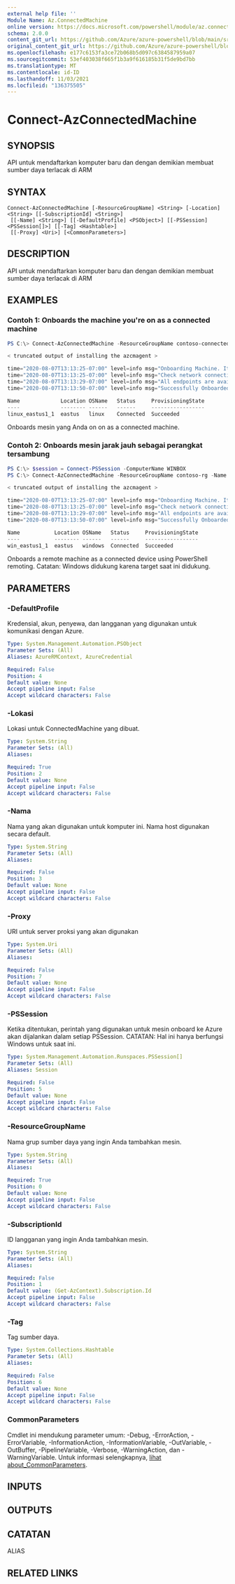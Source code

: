 ```yaml
---
external help file: ''
Module Name: Az.ConnectedMachine
online version: https://docs.microsoft.com/powershell/module/az.connectedmachine/connect-azconnectedmachine
schema: 2.0.0
content_git_url: https://github.com/Azure/azure-powershell/blob/main/src/ConnectedMachine/help/Connect-AzConnectedMachine.md
original_content_git_url: https://github.com/Azure/azure-powershell/blob/main/src/ConnectedMachine/help/Connect-AzConnectedMachine.md
ms.openlocfilehash: e177c6153fa3ce72b068b5d097c6384587959a07
ms.sourcegitcommit: 53ef403038f665f1b3a9f616185b31f5de9bd7bb
ms.translationtype: MT
ms.contentlocale: id-ID
ms.lasthandoff: 11/03/2021
ms.locfileid: "136375505"
---
```

# Connect-AzConnectedMachine

## SYNOPSIS
API untuk mendaftarkan komputer baru dan dengan demikian membuat sumber daya terlacak di ARM

## SYNTAX

```
Connect-AzConnectedMachine [-ResourceGroupName] <String> [-Location] <String> [[-SubscriptionId] <String>]
 [[-Name] <String>] [[-DefaultProfile] <PSObject>] [[-PSSession] <PSSession[]>] [[-Tag] <Hashtable>]
 [[-Proxy] <Uri>] [<CommonParameters>]
```

## DESCRIPTION
API untuk mendaftarkan komputer baru dan dengan demikian membuat sumber daya terlacak di ARM

## EXAMPLES

### Contoh 1: Onboards the machine you're on as a connected machine
```powershell
PS C:\> Connect-AzConnectedMachine -ResourceGroupName contoso-connected-machines -Name linux_eastus1_1 -Location eastus

< truncated output of installing the azcmagent >

time="2020-08-07T13:13:25-07:00" level=info msg="Onboarding Machine. It usually takes a few minutes to complete. Sometimes it may take longer depending on network and server load status."
time="2020-08-07T13:13:25-07:00" level=info msg="Check network connectivity to all endpoints..."
time="2020-08-07T13:13:29-07:00" level=info msg="All endpoints are available... continue onboarding"
time="2020-08-07T13:13:50-07:00" level=info msg="Successfully Onboarded Resource to Azure" VM Id=978ab182-6cf0-4de3-a58b-53c8d0a3235e

Name             Location OSName   Status     ProvisioningState
----             -------- ------   ------     -----------------
linux_eastus1_1  eastus   linux    Connected  Succeeded
```

Onboards mesin yang Anda on on as a connected machine.

### Contoh 2: Onboards mesin jarak jauh sebagai perangkat tersambung
```powershell
PS C:\> $session = Connect-PSSession -ComputerName WINBOX
PS C:\> Connect-AzConnectedMachine -ResourceGroupName contoso-rg -Name win_eastus1_1 -Location eastus -PSSession $session

< truncated output of installing the azcmagent >

time="2020-08-07T13:13:25-07:00" level=info msg="Onboarding Machine. It usually takes a few minutes to complete. Sometimes it may take longer depending on network and server load status."
time="2020-08-07T13:13:25-07:00" level=info msg="Check network connectivity to all endpoints..."
time="2020-08-07T13:13:29-07:00" level=info msg="All endpoints are available... continue onboarding"
time="2020-08-07T13:13:50-07:00" level=info msg="Successfully Onboarded Resource to Azure" VM Id=978ab182-6cf0-4de3-a58b-53c8d0a3236a

Name           Location OSName   Status     ProvisioningState
----           -------- ------   ------     -----------------
win_eastus1_1  eastus   windows  Connected  Succeeded
```

Onboards a remote machine as a connected device using PowerShell remoting.
Catatan: Windows didukung karena target saat ini didukung.

## PARAMETERS

### -DefaultProfile
Kredensial, akun, penyewa, dan langganan yang digunakan untuk komunikasi dengan Azure.

```yaml
Type: System.Management.Automation.PSObject
Parameter Sets: (All)
Aliases: AzureRMContext, AzureCredential

Required: False
Position: 4
Default value: None
Accept pipeline input: False
Accept wildcard characters: False
```

### -Lokasi
Lokasi untuk ConnectedMachine yang dibuat.

```yaml
Type: System.String
Parameter Sets: (All)
Aliases:

Required: True
Position: 2
Default value: None
Accept pipeline input: False
Accept wildcard characters: False
```

### -Nama
Nama yang akan digunakan untuk komputer ini.
Nama host digunakan secara default.

```yaml
Type: System.String
Parameter Sets: (All)
Aliases:

Required: False
Position: 3
Default value: None
Accept pipeline input: False
Accept wildcard characters: False
```

### -Proxy
URI untuk server proksi yang akan digunakan

```yaml
Type: System.Uri
Parameter Sets: (All)
Aliases:

Required: False
Position: 7
Default value: None
Accept pipeline input: False
Accept wildcard characters: False
```

### -PSSession
Ketika ditentukan, perintah yang digunakan untuk mesin onboard ke Azure akan dijalankan dalam setiap PSSession.
CATATAN: Hal ini hanya berfungsi Windows untuk saat ini.

```yaml
Type: System.Management.Automation.Runspaces.PSSession[]
Parameter Sets: (All)
Aliases: Session

Required: False
Position: 5
Default value: None
Accept pipeline input: False
Accept wildcard characters: False
```

### -ResourceGroupName
Nama grup sumber daya yang ingin Anda tambahkan mesin.

```yaml
Type: System.String
Parameter Sets: (All)
Aliases:

Required: True
Position: 0
Default value: None
Accept pipeline input: False
Accept wildcard characters: False
```

### -SubscriptionId
ID langganan yang ingin Anda tambahkan mesin.

```yaml
Type: System.String
Parameter Sets: (All)
Aliases:

Required: False
Position: 1
Default value: (Get-AzContext).Subscription.Id
Accept pipeline input: False
Accept wildcard characters: False
```

### -Tag
Tag sumber daya.

```yaml
Type: System.Collections.Hashtable
Parameter Sets: (All)
Aliases:

Required: False
Position: 6
Default value: None
Accept pipeline input: False
Accept wildcard characters: False
```

### CommonParameters
Cmdlet ini mendukung parameter umum: -Debug, -ErrorAction, -ErrorVariable, -InformationAction, -InformationVariable, -OutVariable, -OutBuffer, -PipelineVariable, -Verbose, -WarningAction, dan -WarningVariable. Untuk informasi selengkapnya, [lihat about_CommonParameters](http://go.microsoft.com/fwlink/?LinkID=113216).

## INPUTS

## OUTPUTS

## CATATAN

ALIAS

## RELATED LINKS

